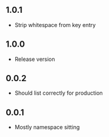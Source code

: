 ## 1.0.1

* Strip whitespace from key entry

## 1.0.0

* Release version

## 0.0.2

* Should list correctly for production

## 0.0.1

* Mostly namespace sitting